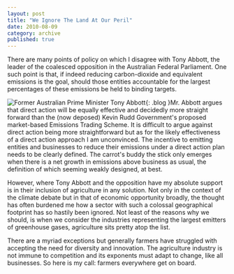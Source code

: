 ```yaml
---
layout: post
title: "We Ignore The Land At Our Peril"
date: 2010-08-09
category: archive
published: true
---
```

There are many points of policy on which I disagree with Tony Abbott, the leader of the coalesced opposition in the Australian Federal Parliament.  One such point is that, if indeed reducing carbon-dioxide and equivalent emissions is the goal, should those entities accountable for the largest percentages of these emissions be held to binding targets.

![Former Australian Prime Minister Tony Abbott]({{site.url}}/resources/blog-images/2010-08-09-tony_abbott.jpg){: .blog }Mr. Abbott argues that direct action will be equally effective and decidedly more straight forward than the (now deposed) Kevin Rudd Government's proposed market-based Emissions Trading Scheme.  It is difficult to argue against direct action being more straightforward but as for the likely effectiveness of a direct action approach I am unconvinced.  The incentive to emitting entities and businesses to reduce their emissions under a direct action plan needs to be clearly defined.  The carrot's buddy the stick only emerges when there is a net growth in emissions above business as usual, the definition of which seeming weakly designed, at best.

However, where Tony Abbott and the opposition have my absolute support is in their inclusion of agriculture in any solution.  Not only in the context of the climate debate but in that of economic opportunity broadly, the thought has often burdened me how a sector with such a colossal geographical footprint has so hastily been ignored.  Not least of the reasons why we should, is when we consider the industries representing the largest emitters of greenhouse gases, agriculture sits pretty atop the list.

There are a myriad exceptions but generally farmers have struggled with accepting the need for diversity and innovation.  The agriculture industry is not immune to competition and its exponents must adapt to change, like all businesses.  So here is my call: farmers everywhere get on board.  
